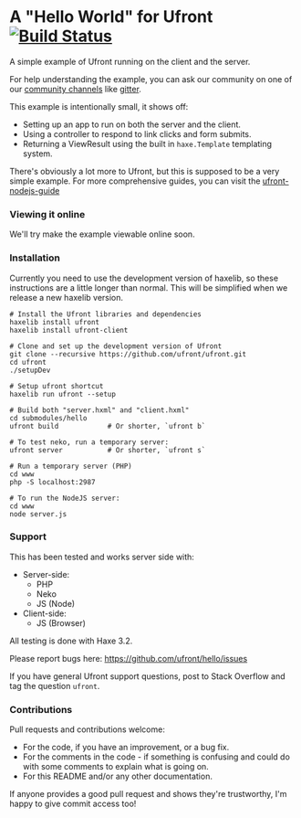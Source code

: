 # A "Hello World" for Ufront [![Build Status](https://travis-ci.org/npretto/hello.svg?branch=master)](https://travis-ci.org/npretto/hello)

A simple example of Ufront running on the client and the server.

For help understanding the example, you can ask our community on one of our [community channels](http://ufront.net/community/) like [gitter](http://gitter.im/ufront/ufront).

This example is intentionally small, it shows off:

- Setting up an app to run on both the server and the client.
- Using a controller to respond to link clicks and form submits.
- Returning a ViewResult using the built in `haxe.Template` templating system.

There's obviously a lot more to Ufront, but this is supposed to be a very simple example. For more comprehensive guides, you can visit the [ufront-nodejs-guide](https://github.com/kevinresol/ufront-nodejs-guide/)

### Viewing it online

We'll try make the example viewable online soon.

### Installation

Currently you need to use the development version of haxelib, so these instructions are a little longer than normal.
This will be simplified when we release a new haxelib version.


	# Install the Ufront libraries and dependencies
	haxelib install ufront
	haxelib install ufront-client

	# Clone and set up the development version of Ufront
	git clone --recursive https://github.com/ufront/ufront.git
	cd ufront
	./setupDev

	# Setup ufront shortcut
	haxelib run ufront --setup

	# Build both "server.hxml" and "client.hxml"
	cd submodules/hello
	ufront build            # Or shorter, `ufront b`

	# To test neko, run a temporary server:
	ufront server           # Or shorter, `ufront s`

	# Run a temporary server (PHP)
	cd www
	php -S localhost:2987

	# To run the NodeJS server:
	cd www
	node server.js

### Support

This has been tested and works server side with:

* Server-side:
	* PHP
	* Neko
	* JS (Node)
* Client-side:
	* JS (Browser)

All testing is done with Haxe 3.2.

Please report bugs here: <https://github.com/ufront/hello/issues>

If you have general Ufront support questions, post to Stack Overflow and tag the question `ufront`.

### Contributions

Pull requests and contributions welcome:

- For the code, if you have an improvement, or a bug fix.
- For the comments in the code - if something is confusing and could do with some comments to explain what is going on.
- For this README and/or any other documentation.

If anyone provides a good pull request and shows they're trustworthy, I'm happy to give commit access too!
